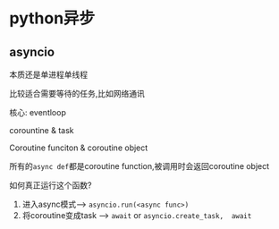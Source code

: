 # python异步

## asyncio 

本质还是单进程单线程

比较适合需要等待的任务,比如网络通讯

核心: eventloop

corountine & task 

Coroutine funciton & coroutine object 

所有的`async def`都是coroutine function,被调用时会返回coroutine object

如何真正运行这个函数? 

1. 进入async模式-->  `asyncio.run(<async func>) `
2. 将coroutine变成task --> `await` or `asyncio.create_task,  await`

